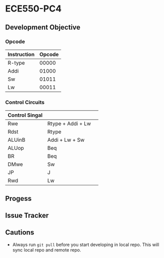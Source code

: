 # ECE550-PC4

## Development Objective

### Opcode
| Instruction  | Opcode |
| ------------- | ------------- |
| R-type  | 00000  |
| Addi  | 01000  |
| Sw  | 01011  |
| Lw  | 00011  |
### Control Circuits
| Control Singal  |  |  |
| ------------- | ------------- |------------- |
| Rwe  | Rtype + Addi + Lw  |  |
| Rdst  | Rtype  |  |
| ALUinB  | Addi + Lw + Sw  |  |
| ALUop  | Beq  |  |
| BR  | Beq  |  |
| DMwe  | Sw  |  |
| JP  | J  |  |
| Rwd  | Lw  |  |

## Progess


## Issue Tracker


## Cautions
- Always run `git pull` before you start developing in local repo. This will sync
  local repo and remote repo.
